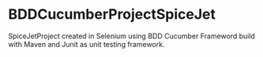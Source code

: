 # BDDCucumberProjectSpiceJet

SpiceJetProject created in Selenium using BDD Cucumber Frameword build with Maven and Junit as unit testing framework.
